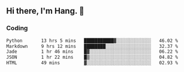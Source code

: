 ## Hi there, I'm Hang. 👋

### Coding

<!--START_SECTION:waka-->

```txt
Python       13 hrs 5 mins   ███████████▓░░░░░░░░░░░░░   46.02 %
Markdown     9 hrs 12 mins   ████████░░░░░░░░░░░░░░░░░   32.37 %
Jade         1 hr 46 mins    █▓░░░░░░░░░░░░░░░░░░░░░░░   06.22 %
JSON         1 hr 22 mins    █▒░░░░░░░░░░░░░░░░░░░░░░░   04.82 %
HTML         49 mins         ▓░░░░░░░░░░░░░░░░░░░░░░░░   02.93 %
```

<!--END_SECTION:waka-->
